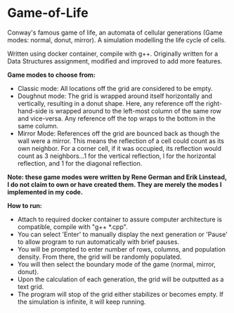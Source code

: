 # Game-of-Life
Conway's famous game of life, an automata of cellular generations (Game modes: normal, donut, mirror). A simulation modelling the life cycle of cells.

Written using docker container, compile with g++. Originally written for a Data Structures assignment, modified and improved to add more features.

**Game modes to choose from:**
- Classic mode: All locations off the grid are considered to be empty.
- Doughnut mode: The grid is wrapped around itself horizontally and vertically, resulting in a donut shape. Here, any reference off the right-hand-side is wrapped around to the left-most column of the same row and vice-versa. Any reference off the top wraps to the bottom in the same column.
- Mirror Mode: References off the grid are bounced back as though the wall were a mirror. This means the reflection of a cell could count as its own neighbor. For a corner cell, if it was occupied, its reflection would count as 3 neighbors...1 for the vertical reflection, l for the horizontal reflection, and 1 for the diagonal reflection.

**Note: these game modes were written by Rene German and Erik Linstead, I do not claim to own or have created them. They are merely the modes I implemented in my code.**

**How to run:**
- Attach to required docker container to assure computer architecture is compatible, compile with "g++ *.cpp".
- You can select 'Enter' to manually display the next generation or 'Pause' to allow program to run automatically with brief pauses.
- You will be prompted to enter number of rows, columns, and population density. From there, the grid will be randomly populated.
- You will then select the boundary mode of the game (normal, mirror, donut).
- Upon the calculation of each generation, the grid will be outputted as a text grid.
- The program will stop of the grid either stabilizes or becomes empty. If the simulation is infinite, it will keep running.
